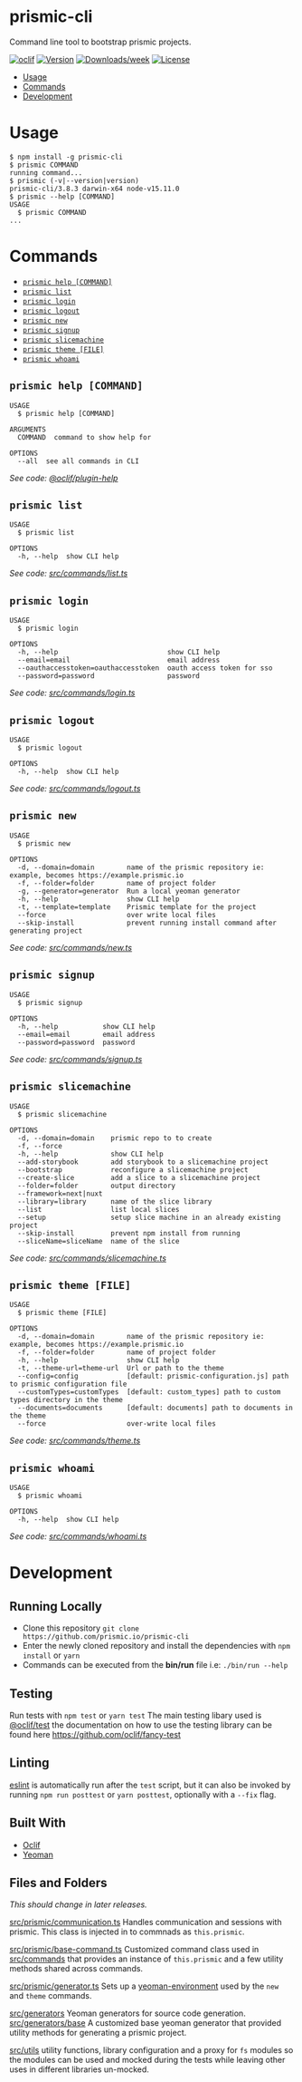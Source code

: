 prismic-cli
===========

Command line tool to bootstrap prismic projects.

[![oclif](https://img.shields.io/badge/cli-oclif-brightgreen.svg)](https://oclif.io)
[![Version](https://img.shields.io/npm/v/prismic-cli.svg)](https://npmjs.org/package/prismic-cli)
[![Downloads/week](https://img.shields.io/npm/dw/prismic-cli.svg)](https://npmjs.org/package/prismic-cli)
[![License](https://img.shields.io/npm/l/prismic-cli.svg)](https://github.com/prismicio/prismic-cli/blob/master/package.json)

<!-- toc -->
* [Usage](#usage)
* [Commands](#commands)
* [Development](#development)
<!-- tocstop -->
# Usage
<!-- usage -->
```sh-session
$ npm install -g prismic-cli
$ prismic COMMAND
running command...
$ prismic (-v|--version|version)
prismic-cli/3.8.3 darwin-x64 node-v15.11.0
$ prismic --help [COMMAND]
USAGE
  $ prismic COMMAND
...
```
<!-- usagestop -->
# Commands
<!-- commands -->
* [`prismic help [COMMAND]`](#prismic-help-command)
* [`prismic list`](#prismic-list)
* [`prismic login`](#prismic-login)
* [`prismic logout`](#prismic-logout)
* [`prismic new`](#prismic-new)
* [`prismic signup`](#prismic-signup)
* [`prismic slicemachine`](#prismic-slicemachine)
* [`prismic theme [FILE]`](#prismic-theme-file)
* [`prismic whoami`](#prismic-whoami)

## `prismic help [COMMAND]`

```
USAGE
  $ prismic help [COMMAND]

ARGUMENTS
  COMMAND  command to show help for

OPTIONS
  --all  see all commands in CLI
```

_See code: [@oclif/plugin-help](https://github.com/oclif/plugin-help/blob/v3.2.0/src/commands/help.ts)_

## `prismic list`

```
USAGE
  $ prismic list

OPTIONS
  -h, --help  show CLI help
```

_See code: [src/commands/list.ts](https://github.com/prismicio/prismic-cli/blob/v3.8.3/src/commands/list.ts)_

## `prismic login`

```
USAGE
  $ prismic login

OPTIONS
  -h, --help                           show CLI help
  --email=email                        email address
  --oauthaccesstoken=oauthaccesstoken  oauth access token for sso
  --password=password                  password
```

_See code: [src/commands/login.ts](https://github.com/prismicio/prismic-cli/blob/v3.8.3/src/commands/login.ts)_

## `prismic logout`

```
USAGE
  $ prismic logout

OPTIONS
  -h, --help  show CLI help
```

_See code: [src/commands/logout.ts](https://github.com/prismicio/prismic-cli/blob/v3.8.3/src/commands/logout.ts)_

## `prismic new`

```
USAGE
  $ prismic new

OPTIONS
  -d, --domain=domain        name of the prismic repository ie: example, becomes https://example.prismic.io
  -f, --folder=folder        name of project folder
  -g, --generator=generator  Run a local yeoman generator
  -h, --help                 show CLI help
  -t, --template=template    Prismic template for the project
  --force                    over write local files
  --skip-install             prevent running install command after generating project
```

_See code: [src/commands/new.ts](https://github.com/prismicio/prismic-cli/blob/v3.8.3/src/commands/new.ts)_

## `prismic signup`

```
USAGE
  $ prismic signup

OPTIONS
  -h, --help           show CLI help
  --email=email        email address
  --password=password  password
```

_See code: [src/commands/signup.ts](https://github.com/prismicio/prismic-cli/blob/v3.8.3/src/commands/signup.ts)_

## `prismic slicemachine`

```
USAGE
  $ prismic slicemachine

OPTIONS
  -d, --domain=domain    prismic repo to to create
  -f, --force
  -h, --help             show CLI help
  --add-storybook        add storybook to a slicemachine project
  --bootstrap            reconfigure a slicemachine project
  --create-slice         add a slice to a slicemachine project
  --folder=folder        output directory
  --framework=next|nuxt
  --library=library      name of the slice library
  --list                 list local slices
  --setup                setup slice machine in an already existing project
  --skip-install         prevent npm install from running
  --sliceName=sliceName  name of the slice
```

_See code: [src/commands/slicemachine.ts](https://github.com/prismicio/prismic-cli/blob/v3.8.3/src/commands/slicemachine.ts)_

## `prismic theme [FILE]`

```
USAGE
  $ prismic theme [FILE]

OPTIONS
  -d, --domain=domain        name of the prismic repository ie: example, becomes https://example.prismic.io
  -f, --folder=folder        name of project folder
  -h, --help                 show CLI help
  -t, --theme-url=theme-url  Url or path to the theme
  --config=config            [default: prismic-configuration.js] path to prismic configuration file
  --customTypes=customTypes  [default: custom_types] path to custom types directory in the theme
  --documents=documents      [default: documents] path to documents in the theme
  --force                    over-write local files
```

_See code: [src/commands/theme.ts](https://github.com/prismicio/prismic-cli/blob/v3.8.3/src/commands/theme.ts)_

## `prismic whoami`

```
USAGE
  $ prismic whoami

OPTIONS
  -h, --help  show CLI help
```

_See code: [src/commands/whoami.ts](https://github.com/prismicio/prismic-cli/blob/v3.8.3/src/commands/whoami.ts)_
<!-- commandsstop -->

# Development

## Running Locally
+ Clone this repository `git clone https://github.com/prismic.io/prismic-cli`
+ Enter the newly cloned repository and install the dependencies with `npm install` or `yarn`
+ Commands can be executed from the **bin/run** file i.e: `./bin/run --help`

## Testing
Run tests with `npm test` or `yarn test`
The main testing libary used is [@oclif/test](https://github.com/oclif/test) the documentation on how to use the testing library can be found here https://github.com/oclif/fancy-test

## Linting
[eslint](https://eslint.org/) is automatically run after the `test` script, but it can also be invoked by running `npm run posttest` or `yarn posttest`, optionally with a `--fix` flag. 

## Built With
+ [Oclif](https://oclif.io/)
+ [Yeoman](https://yeoman.io/)


## Files and Folders
_This should change in later releases._

[src/prismic/communication.ts](src/prismic/communication.ts) Handles communication and sessions with prismic. This class is injected in to commnads as `this.prismic`. 

[src/prismic/base-command.ts](src/prismic/base-command.ts) Customized command class used in [src/commands](src/commands) that provides an instance of `this.prismic` and a few utility methods shared across commands.

[src/prismic/generator.ts](src/prismic/generator.ts) Sets up a [yeoman-environment](https://github.com/yeoman/environment) used by the `new` and `theme` commands.

[src/generators](src/generators) Yeoman generators for source code generation.
[src/generators/base](src/generators/base.ts) A customized base yeoman generator that provided utility methods for generating a prismic project.

[src/utils](src/utils) utility functions, library configuration and a proxy for `fs` modules so the modules can be used and mocked during the tests while leaving other uses in different libraries un-mocked.
